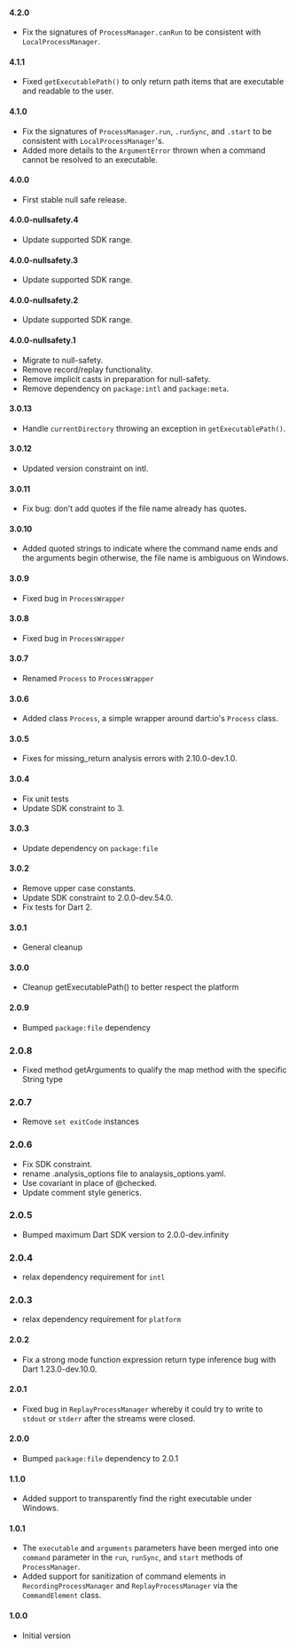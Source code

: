 #### 4.2.0

* Fix the signatures of `ProcessManager.canRun` to be consistent with
  `LocalProcessManager`.

#### 4.1.1

* Fixed `getExecutablePath()` to only return path items that are
  executable and readable to the user.

#### 4.1.0

* Fix the signatures of `ProcessManager.run`, `.runSync`, and `.start` to be
  consistent with `LocalProcessManager`'s.
* Added more details to the `ArgumentError` thrown when a command cannot be resolved
  to an executable.

#### 4.0.0

* First stable null safe release.

#### 4.0.0-nullsafety.4

* Update supported SDK range.

#### 4.0.0-nullsafety.3

* Update supported SDK range.

#### 4.0.0-nullsafety.2

* Update supported SDK range.

#### 4.0.0-nullsafety.1

* Migrate to null-safety.
* Remove record/replay functionality.
* Remove implicit casts in preparation for null-safety.
* Remove dependency on `package:intl` and `package:meta`.

#### 3.0.13

* Handle `currentDirectory` throwing an exception in `getExecutablePath()`.

#### 3.0.12

* Updated version constraint on intl.

#### 3.0.11

* Fix bug: don't add quotes if the file name already has quotes.

#### 3.0.10

* Added quoted strings to indicate where the command name ends and the arguments
begin otherwise, the file name is ambiguous on Windows.

#### 3.0.9

* Fixed bug in `ProcessWrapper`

#### 3.0.8

* Fixed bug in `ProcessWrapper`

#### 3.0.7

* Renamed `Process` to `ProcessWrapper`

#### 3.0.6

* Added class `Process`, a simple wrapper around dart:io's `Process` class.

#### 3.0.5

* Fixes for missing_return analysis errors with 2.10.0-dev.1.0.

#### 3.0.4

* Fix unit tests
* Update SDK constraint to 3.

#### 3.0.3

* Update dependency on `package:file`

#### 3.0.2

* Remove upper case constants.
* Update SDK constraint to 2.0.0-dev.54.0.
* Fix tests for Dart 2.

#### 3.0.1

* General cleanup

#### 3.0.0

* Cleanup getExecutablePath() to better respect the platform

#### 2.0.9

* Bumped `package:file` dependency

### 2.0.8

* Fixed method getArguments to qualify the map method with the specific
  String type

### 2.0.7

* Remove `set exitCode` instances

### 2.0.6

* Fix SDK constraint.
* rename .analysis_options file to analaysis_options.yaml.
* Use covariant in place of @checked.
* Update comment style generics.

### 2.0.5

* Bumped maximum Dart SDK version to 2.0.0-dev.infinity

### 2.0.4

* relax dependency requirement for `intl`

### 2.0.3

* relax dependency requirement for `platform`

#### 2.0.2

* Fix a strong mode function expression return type inference bug with Dart
  1.23.0-dev.10.0.

#### 2.0.1

* Fixed bug in `ReplayProcessManager` whereby it could try to write to `stdout`
  or `stderr` after the streams were closed.

#### 2.0.0

* Bumped `package:file` dependency to 2.0.1

#### 1.1.0

* Added support to transparently find the right executable under Windows.

#### 1.0.1

* The `executable` and `arguments` parameters have been merged into one
  `command` parameter in the `run`, `runSync`, and `start` methods of
  `ProcessManager`.
* Added support for sanitization of command elements in
  `RecordingProcessManager` and `ReplayProcessManager` via the `CommandElement`
  class.

#### 1.0.0

* Initial version
